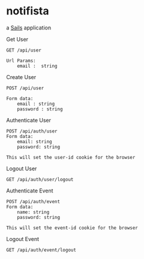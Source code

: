 # notifista

a [Sails](http://sailsjs.org) application


Get User
```
GET /api/user

Url Params:
    email :  string

```

Create User
```
POST /api/user

Form data:
    email : string
    password : string
```

Authenticate User
```
POST /api/auth/user
Form data:
    email: string
    password: string

This will set the user-id cookie for the browser
```

Logout User
```
GET /api/auth/user/logout
```

Authenticate Event
```
POST /api/auth/event
Form data:
    name: string
    password: string

This will set the event-id cookie for the browser
```

Logout Event
```
GET /api/auth/event/logout
```
